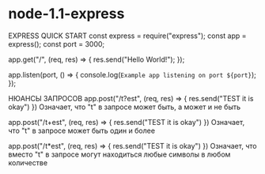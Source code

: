 # node-1.1-express

EXPRESS QUICK START
const express = require("express");
const app = express();
const port = 3000;

app.get("/", (req, res) => {
  res.send("Hello World!");
});

app.listen(port, () => {
  console.log(`Example app listening on port ${port}`);
});


НЮАНСЫ ЗАПРОСОВ
app.post("/t?est", (req, res) => {
    res.send("TEST it is okay")
})
Означает, что "t" в запросе может быть, а может и не быть

app.post("/t+est", (req, res) => {
    res.send("TEST it is okay")
})
Означает, что "t" в запросе может быть один и более

app.post("/t*est", (req, res) => {
    res.send("TEST it is okay")
})
Означает, что вместо "t" в запросе могут находиться любые символы в любом количестве